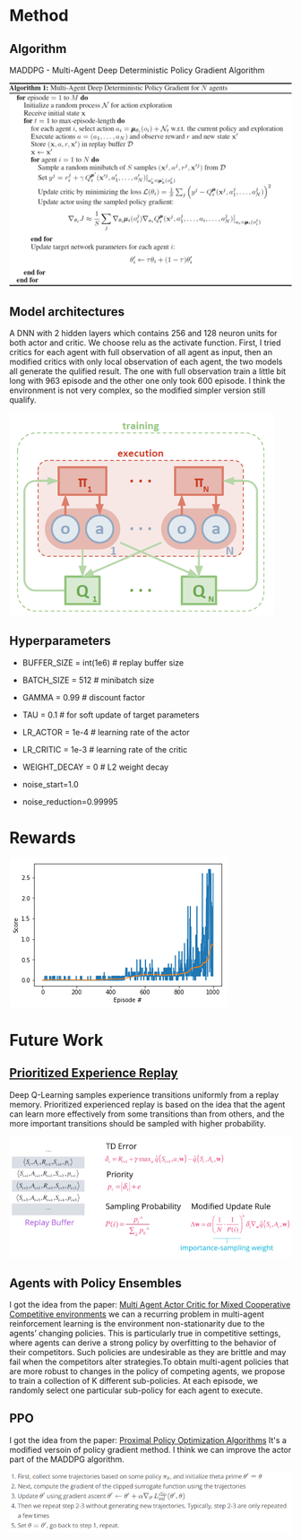 # Method

## Algorithm

MADDPG - Multi-Agent Deep Deterministic Policy Gradient Algorithm

![alt text](https://github.com/tiantian20007/DRLND-CollabCompet/blob/master/res/algorithm2.png "algorithm")

## Model architectures

A DNN with 2 hidden layers which contains 256 and 128 neuron units for both actor and critic. We choose relu as the activate function. 
First, I tried critics for each agent with full observation of all agent as input, then an modified critics with only local observation of each agent, the two models all generate the qulified result.
The one with full observation train a little bit long with 963 episode and the other one only took 600 episode.
I think the environment is not very complex, so the modified simpler version still qualify. 

![alt text](https://github.com/tiantian20007/DRLND-CollabCompet/blob/master/res/algorithm.png "algorithm")


## Hyperparameters

- BUFFER_SIZE = int(1e6)  # replay buffer size
- BATCH_SIZE = 512        # minibatch size
- GAMMA = 0.99            # discount factor
- TAU = 0.1              # for soft update of target parameters
- LR_ACTOR = 1e-4         # learning rate of the actor 
- LR_CRITIC = 1e-3        # learning rate of the critic
- WEIGHT_DECAY = 0        # L2 weight decay

- noise_start=1.0
- noise_reduction=0.99995

# Rewards

![alt text](https://github.com/tiantian20007/DRLND-CollabCompet/blob/master/res/obs_full.png "Result")


# Future Work

## [Prioritized Experience Replay](https://arxiv.org/abs/1511.05952)

Deep Q-Learning samples experience transitions uniformly from a replay memory. 
Prioritized experienced replay is based on the idea that the agent can learn more effectively from some transitions than from others, and the more important transitions should be sampled with higher probability.

![alt text](https://github.com/tiantian20007/DRLND-Navigation/blob/master/res/Prioritized-Experience-Replay.png "Prioritized Experience Replay")

## Agents with Policy Ensembles

I got the idea from the paper: [Multi Agent Actor Critic for Mixed Cooperative Competitive environments](https://arxiv.org/abs/1706.02275) 
we can a recurring problem in multi-agent reinforcement learning is the environment non-stationarity due to the agents’ changing policies. This is particularly true in competitive settings, where agents can derive a strong policy by overfitting to the behavior of their competitors.
Such policies are undesirable as they are brittle and may fail when the competitors alter strategies.To obtain multi-agent policies that are more robust to changes in the policy of competing agents,
we propose to train a collection of K different sub-policies. At each episode, we randomly select one particular sub-policy for each agent to execute.

## PPO
I got the idea from the paper: [Proximal Policy Optimization Algorithms](https://arxiv.org/abs/1707.06347)
It's a modified versoin of policy gradient method. I think we can improve the actor part of the MADDPG algorithm.

![alt text](https://github.com/tiantian20007/DRLND-CollabCompet/blob/master/res/ppo.png "Result")
